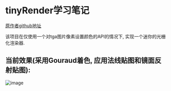 # tinyRender学习笔记
[原作者github地址](https://github.com/ssloy/tinyrenderer)

该项目在仅使用一个对tga图片像素设置颜色的API的情况下, 实现一个迷你的光栅化渲染器.

当前效果(采用Gouraud着色, 应用法线贴图和镜面反射贴图):
---

![image](https://github.com/feng000000/tinyRenderer/assets/81764189/dcf717b9-f379-46a2-a60d-fe4d65e09c00)
